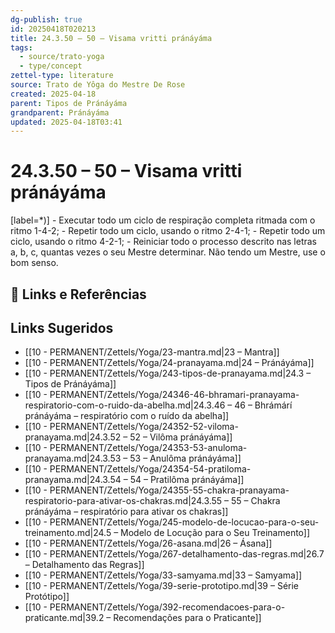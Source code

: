 ```yaml
---
dg-publish: true
id: 20250418T020213
title: 24.3.50 – 50 – Visama vritti pránáyáma
tags:
  - source/trato-yoga
  - type/concept
zettel-type: literature
source: Trato de Yôga do Mestre De Rose
created: 2025-04-18
parent: Tipos de Pránáyáma
grandparent: Pránáyáma
updated: 2025-04-18T03:41
---
```


# 24.3.50 – 50 – Visama vritti pránáyáma

[label=*)]
    -  Executar todo um ciclo de respiração completa ritmada com o ritmo 1-4-2;
    -  Repetir todo um ciclo, usando o ritmo 2-4-1;
    -  Repetir todo um ciclo, usando o ritmo 4-2-1;
    -  Reiniciar todo o processo descrito nas letras a, b, c, quantas vezes o seu Mestre determinar. Não tendo um Mestre, use o bom senso.

## 🔗 Links e Referências

## Links Sugeridos

- [[10 - PERMANENT/Zettels/Yoga/23-mantra.md|23 – Mantra]]
- [[10 - PERMANENT/Zettels/Yoga/24-pranayama.md|24 – Pránáyáma]]
- [[10 - PERMANENT/Zettels/Yoga/243-tipos-de-pranayama.md|24.3 – Tipos de Pránáyáma]]
- [[10 - PERMANENT/Zettels/Yoga/24346-46-bhramari-pranayama-respiratorio-com-o-ruido-da-abelha.md|24.3.46 – 46 – Bhrámárí pránáyáma – respiratório com o ruído da abelha]]
- [[10 - PERMANENT/Zettels/Yoga/24352-52-viloma-pranayama.md|24.3.52 – 52 – Vilôma pránáyáma]]
- [[10 - PERMANENT/Zettels/Yoga/24353-53-anuloma-pranayama.md|24.3.53 – 53 – Anulôma pránáyáma]]
- [[10 - PERMANENT/Zettels/Yoga/24354-54-pratiloma-pranayama.md|24.3.54 – 54 – Pratilôma pránáyáma]]
- [[10 - PERMANENT/Zettels/Yoga/24355-55-chakra-pranayama-respiratorio-para-ativar-os-chakras.md|24.3.55 – 55 – Chakra pránáyáma – respiratório para ativar os chakras]]
- [[10 - PERMANENT/Zettels/Yoga/245-modelo-de-locucao-para-o-seu-treinamento.md|24.5 – Modelo de Locução para o Seu Treinamento]]
- [[10 - PERMANENT/Zettels/Yoga/26-asana.md|26 – Ásana]]
- [[10 - PERMANENT/Zettels/Yoga/267-detalhamento-das-regras.md|26.7 – Detalhamento das Regras]]
- [[10 - PERMANENT/Zettels/Yoga/33-samyama.md|33 – Samyama]]
- [[10 - PERMANENT/Zettels/Yoga/39-serie-prototipo.md|39 – Série Protótipo]]
- [[10 - PERMANENT/Zettels/Yoga/392-recomendacoes-para-o-praticante.md|39.2 – Recomendações para o Praticante]]